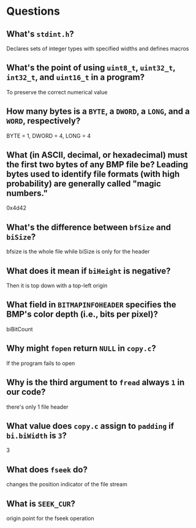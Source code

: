 # Questions

## What's `stdint.h`?

Declares sets of integer types with specified widths and defines macros

## What's the point of using `uint8_t`, `uint32_t`, `int32_t`, and `uint16_t` in a program?

To preserve the correct numerical value

## How many bytes is a `BYTE`, a `DWORD`, a `LONG`, and a `WORD`, respectively?

BYTE = 1, DWORD = 4, LONG = 4

## What (in ASCII, decimal, or hexadecimal) must the first two bytes of any BMP file be? Leading bytes used to identify file formats (with high probability) are generally called "magic numbers."

0x4d42

## What's the difference between `bfSize` and `biSize`?

bfsize is the whole file while biSize is only for the header

## What does it mean if `biHeight` is negative?

Then it is top down with a top-left origin

## What field in `BITMAPINFOHEADER` specifies the BMP's color depth (i.e., bits per pixel)?

biBitCount

## Why might `fopen` return `NULL` in `copy.c`?

If the program fails to open

## Why is the third argument to `fread` always `1` in our code?

there's only 1 file header

## What value does `copy.c` assign to `padding` if `bi.biWidth` is `3`?

3

## What does `fseek` do?

changes the position indicator of the file stream

## What is `SEEK_CUR`?

origin point for the fseek operation
